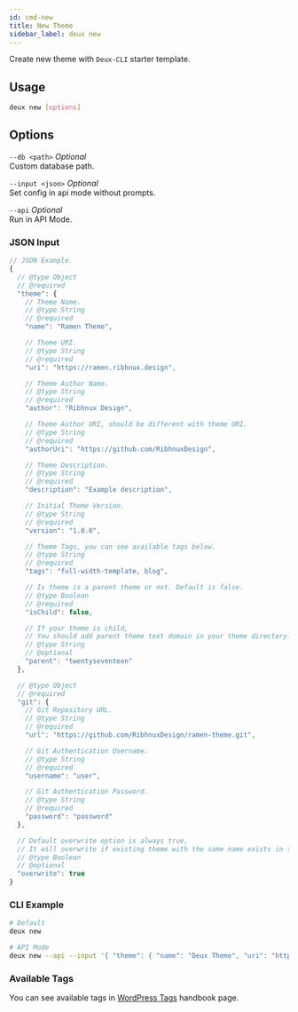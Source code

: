 ```yaml
---
id: cmd-new
title: New Theme
sidebar_label: deux new
---
```


Create new theme with `Deux-CLI` starter template.

## Usage
```bash
deux new [options]
```

## Options

`--db <path>` *Optional*  
Custom database path.

`--input <json>` *Optional*  
Set config in api mode without prompts.

`--api` *Optional*  
Run in API Mode.

### JSON Input
```javascript
// JSON Example.
{
  // @type Object
  // @required
  "theme": {
    // Theme Name.
    // @type String
    // @required
    "name": "Ramen Theme",

    // Theme URI.
    // @type String
    // @required
    "uri": "https://ramen.ribhnux.design",

    // Theme Author Name.
    // @type String
    // @required
    "author": "Ribhnux Design",

    // Theme Author URI, should be different with theme URI.
    // @type String
    // @required
    "authorUri": "https://github.com/RibhnuxDesign",

    // Theme Description.
    // @type String
    // @required
    "description": "Example description",

    // Initial Theme Version.
    // @type String
    // @required
    "version": "1.0.0",

    // Theme Tags, you can see available tags below.
    // @type String
    // @required
    "tags": "full-width-template, blog",

    // Is theme is a parent theme or not. Default is false.
    // @type Boolean
    // @required
    "isChild": false,

    // If your theme is child,
    // You should add parent theme text domain in your theme directory.
    // @type String
    // @optional
    "parent": "twentyseventeen"
  },

  // @type Object
  // @required
  "git": {
    // Git Repository URL.
    // @type String
    // @required
    "url": "https://github.com/RibhnuxDesign/ramen-theme.git",

    // Git Authentication Username.
    // @type String
    // @required
    "username": "user",

    // Git Authentication Password.
    // @type String
    // @required
    "password": "password"
  },

  // Default overwrite option is always true,
  // It will overwrite if existing theme with the same name exists in theme directory.
  // @type Boolean
  // @optional
  "overwrite": true
}
```

### CLI Example
```bash
# Default
deux new

# API Mode
deux new --api --input '{ "theme": { "name": "Deux Theme", "uri": "https://github.com/RibhnuxDesign/ramen-theme", "author": "Ribhnux Design", "authorUri": "https://github.com/RibhnuxDesign", "description": "Example description", "version": "1.0.0", "tags": "full-width-template, blog", "isChild": false }, "git": { "url": "https://github.com/RibhnuxDesign/ramen-theme.git", "username": "user", "password": "password" }, "overwrite": true }'
```

### Available Tags
You can see available tags in [WordPress Tags](https://make.wordpress.org/themes/handbook/review/required/theme-tags/) handbook page.

